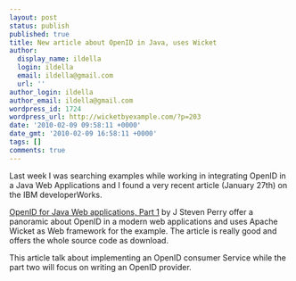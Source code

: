 ```yaml
---
layout: post
status: publish
published: true
title: New article about OpenID in Java, uses Wicket
author:
  display_name: ildella
  login: ildella
  email: ildella@gmail.com
  url: ''
author_login: ildella
author_email: ildella@gmail.com
wordpress_id: 1724
wordpress_url: http://wicketbyexample.com/?p=203
date: '2010-02-09 09:58:11 +0000'
date_gmt: '2010-02-09 16:58:11 +0000'
tags: []
comments: true
---
```

<p>Last week  I was searching  examples while working in integrating OpenID in a Java Web Applications and I found a very recent article (January 27th) on the IBM developerWorks.<br />
<a href="http://www.ibm.com/developerworks/java/library/j-openid/index.html"></a></p>
<p><a href="http://www.ibm.com/developerworks/java/library/j-openid/index.html">OpenID for Java Web applications, Part 1</a> by J Steven Perry offer a panoramic about OpenID in a modern web applications and uses Apache Wicket as Web framework for the example. The article is really good and offers the whole source code as download.</p>
<p>This article talk about implementing an OpenID consumer Service while the part two will focus on writing an OpenID provider.</p>
